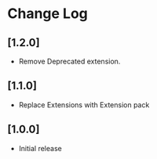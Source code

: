 # Change Log

## [1.2.0]

- Remove Deprecated extension.
## [1.1.0]

- Replace Extensions with Extension pack
## [1.0.0]

- Initial release
